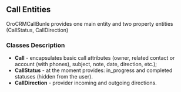 Call Entities
----------------

OroCRMCallBunle provides one main entity and two property entities (CallStatus, CallDirection)

### Classes Description

* **Call** - encapsulates basic call attributes (owner, related contact or account (with phones), subject, note, date, direction, etc.);
* **CallStatus** - at the moment provides: in_progress and completed statuses (hidden from the user).
* **CallDirection** - provider incoming and outgoing directions.
